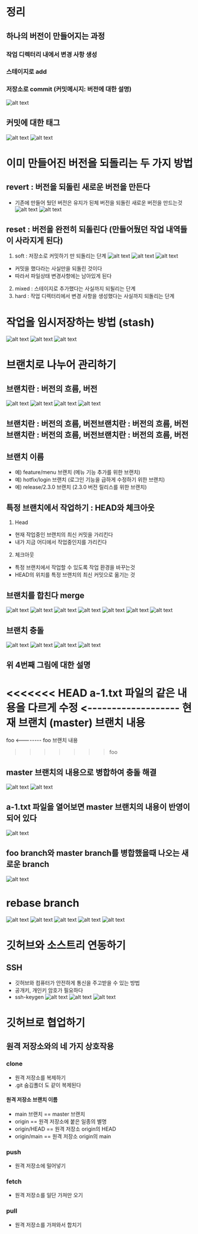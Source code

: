 # 정리

## 하나의 버전이 만들어지는 과정

### 작업 디렉터리 내에서 변경 사항 생성

### 스테이지로 add

### 저장소로 commit (커밋메시지: 버전에 대한 설명)

![alt text](image.png)

## 커밋에 대한 태그
![alt text](image-1.png)
![alt text](image-2.png)


# 이미 만들어진 버전을 되돌리는 두 가지 방법

## revert : 버전을 되돌린 새로운 버전을 만든다
- 기존에 만들어 뒀던 버전은 유지가 된체 버전을 되돌린 새로운 버전을 만드는것
![alt text](image-3.png)
![alt text](image-4.png)

## reset : 버전을 완전히 되돌린다 (만들어뒀던 작업 내역들이 사라지게 된다)
1. soft : 저장소로 커밋하기 만 되돌리는 단계
![alt text](image-5.png)
![alt text](image-6.png)
![alt text](image-7.png)
- 커밋을 했다라는 사실만을 되돌린 것이다
-  따라서 파일상태 변경사항에는 남아있게 된다

2. mixed : 스테이지로 추가했다는 사실까지 되될리는 단계
3. hard : 작업 디렉터리에서 변경 사항을 생성했다는 사실까지 되돌리는 단계

# 작업을 임시저장하는 방법 (stash)
![alt text](image-8.png)
![alt text](image-9.png)
![alt text](image-10.png)

# 브랜치로 나누어 관리하기
## 브랜치란 : 버전의 흐름, 버전
![alt text](image-12.png)
![alt text](image-13.png)
![alt text](image-14.png)
![alt text](image-15.png)
## 브랜치란 : 버전의 흐름, 버전브랜치란 : 버전의 흐름, 버전브랜치란 : 버전의 흐름, 버전브랜치란 : 버전의 흐름, 버전

## 브랜치 이름
- 예) feature/menu 브랜치 (메뉴 기능 추가를 위한 브랜치)
- 예) hotfix/login 브랜치 (로그인 기능을 급하게 수정하기 위한 브랜치)
- 예) release/2.3.0 브랜치 (2.3.0 버전 릴리스를 위한 브랜치)

## 특정 브랜치에서 작업하기 : HEAD와 체크아웃
1. Head
+ 현재 작업중인 브랜치의 최신 커밋을 가리킨다
+ 내가 지금 어디에서 작업중인지를 가리킨다

2. 체크아웃
+ 특정 브랜치에서 작업할 수 있도록 작업 환경을 바꾸는것
+ HEAD의 위치를 특정 브랜치의 최신 커밋으로 옮기는 것

## 브랜치를 합친다 merge
![alt text](image-16.png)
![alt text](image-17.png)
![alt text](image-18.png)
![alt text](image-19.png)
![alt text](image-20.png)
![alt text](image-21.png)
![alt text](image-22.png)

## 브랜치 충돌 
![alt text](image-23.png)
![alt text](image-24.png)
![alt text](image-25.png)
![alt text](image-26.png)
## 위 4번째 그림에 대한 설명
<<<<<<< HEAD
a-1.txt 파일의 같은 내용을 다르게 수정 <-------------------  현재 브랜치 (master) 브랜치 내용
=======
foo  <-------- foo 브랜치 내용
>>>>>>> foo

## master 브랜치의 내용으로 병합하여 충돌 해결
![alt text](image-27.png)
![alt text](image-28.png)

## a-1.txt 파일을 열어보면 master 브랜치의 내용이 반영이 되어 있다
![alt text](image-29.png)

## foo branch와 master branch를 병합했을때 나오는 새로운 branch
![alt text](image-30.png)

# rebase branch
![alt text](image-31.png)
![alt text](image-32.png)
![alt text](image-33.png)
![alt text](image-34.png)
![alt text](image-35.png)

# 깃허브와 소스트리 연동하기
## SSH
+ 깃허브와 컴퓨터가 안전하게 통신을 주고받을 수 있는 방법
+ 공개키, 개인키 암호가 필요하다
+ ssh-keygen
![alt text](image-36.png)
![alt text](image-38.png)
![alt text](image-39.png)

# 깃허브로 협업하기
## 원격 저장소와의 네 가지 상호작용
### clone
+ 원격 저장소를 복제하기
+ .git 숨김폴더 도 같이 복제된다
#### 원격 저장소 브랜치 이름
+ main 브랜치 == master 브랜치
+ origin == 원격 저장소에 붙은 일종의 별명
+ origin/HEAD == 원격 저장소 origin의 HEAD
+ origin/main == 원격 저장소 origin의 main
### push
+ 원격 저장소에 밀어넣기
### fetch
+ 원격 저장소를 일단 가져만 오기
### pull
+ 원격 저장소를 가져와서 합치기